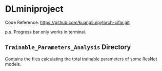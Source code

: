 # DLminiproject

Code Reference: https://github.com/kuangliu/pytorch-cifar.git

p.s. Progress bar only works in terminal.

## `Trainable_Parameters_Analysis` Directory

Contains the files calculating the total trainable parameters of some ResNet models.
